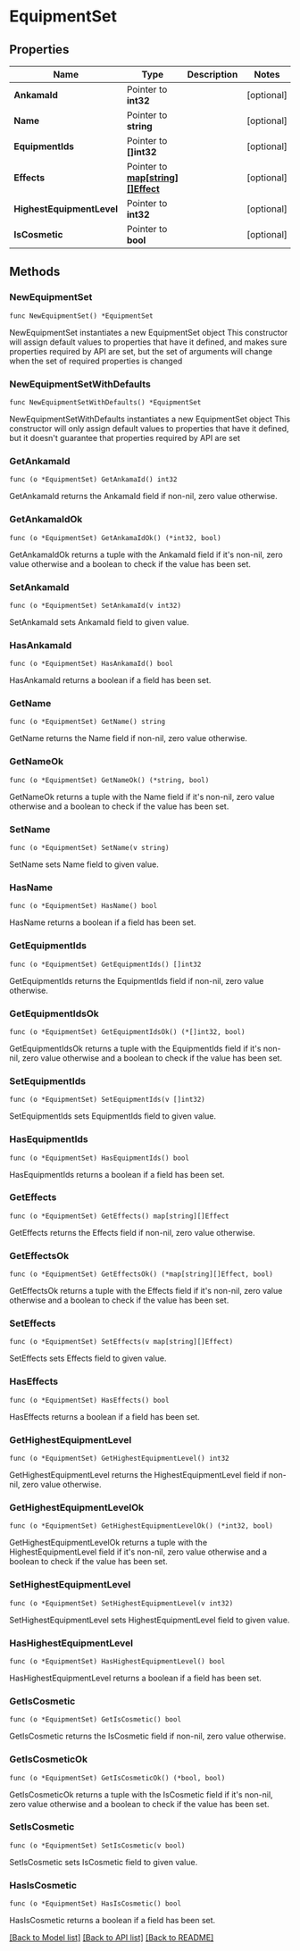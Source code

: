 # EquipmentSet

## Properties

Name | Type | Description | Notes
------------ | ------------- | ------------- | -------------
**AnkamaId** | Pointer to **int32** |  | [optional] 
**Name** | Pointer to **string** |  | [optional] 
**EquipmentIds** | Pointer to **[]int32** |  | [optional] 
**Effects** | Pointer to [**map[string][]Effect**](array.md) |  | [optional] 
**HighestEquipmentLevel** | Pointer to **int32** |  | [optional] 
**IsCosmetic** | Pointer to **bool** |  | [optional] 

## Methods

### NewEquipmentSet

`func NewEquipmentSet() *EquipmentSet`

NewEquipmentSet instantiates a new EquipmentSet object
This constructor will assign default values to properties that have it defined,
and makes sure properties required by API are set, but the set of arguments
will change when the set of required properties is changed

### NewEquipmentSetWithDefaults

`func NewEquipmentSetWithDefaults() *EquipmentSet`

NewEquipmentSetWithDefaults instantiates a new EquipmentSet object
This constructor will only assign default values to properties that have it defined,
but it doesn't guarantee that properties required by API are set

### GetAnkamaId

`func (o *EquipmentSet) GetAnkamaId() int32`

GetAnkamaId returns the AnkamaId field if non-nil, zero value otherwise.

### GetAnkamaIdOk

`func (o *EquipmentSet) GetAnkamaIdOk() (*int32, bool)`

GetAnkamaIdOk returns a tuple with the AnkamaId field if it's non-nil, zero value otherwise
and a boolean to check if the value has been set.

### SetAnkamaId

`func (o *EquipmentSet) SetAnkamaId(v int32)`

SetAnkamaId sets AnkamaId field to given value.

### HasAnkamaId

`func (o *EquipmentSet) HasAnkamaId() bool`

HasAnkamaId returns a boolean if a field has been set.

### GetName

`func (o *EquipmentSet) GetName() string`

GetName returns the Name field if non-nil, zero value otherwise.

### GetNameOk

`func (o *EquipmentSet) GetNameOk() (*string, bool)`

GetNameOk returns a tuple with the Name field if it's non-nil, zero value otherwise
and a boolean to check if the value has been set.

### SetName

`func (o *EquipmentSet) SetName(v string)`

SetName sets Name field to given value.

### HasName

`func (o *EquipmentSet) HasName() bool`

HasName returns a boolean if a field has been set.

### GetEquipmentIds

`func (o *EquipmentSet) GetEquipmentIds() []int32`

GetEquipmentIds returns the EquipmentIds field if non-nil, zero value otherwise.

### GetEquipmentIdsOk

`func (o *EquipmentSet) GetEquipmentIdsOk() (*[]int32, bool)`

GetEquipmentIdsOk returns a tuple with the EquipmentIds field if it's non-nil, zero value otherwise
and a boolean to check if the value has been set.

### SetEquipmentIds

`func (o *EquipmentSet) SetEquipmentIds(v []int32)`

SetEquipmentIds sets EquipmentIds field to given value.

### HasEquipmentIds

`func (o *EquipmentSet) HasEquipmentIds() bool`

HasEquipmentIds returns a boolean if a field has been set.

### GetEffects

`func (o *EquipmentSet) GetEffects() map[string][]Effect`

GetEffects returns the Effects field if non-nil, zero value otherwise.

### GetEffectsOk

`func (o *EquipmentSet) GetEffectsOk() (*map[string][]Effect, bool)`

GetEffectsOk returns a tuple with the Effects field if it's non-nil, zero value otherwise
and a boolean to check if the value has been set.

### SetEffects

`func (o *EquipmentSet) SetEffects(v map[string][]Effect)`

SetEffects sets Effects field to given value.

### HasEffects

`func (o *EquipmentSet) HasEffects() bool`

HasEffects returns a boolean if a field has been set.

### GetHighestEquipmentLevel

`func (o *EquipmentSet) GetHighestEquipmentLevel() int32`

GetHighestEquipmentLevel returns the HighestEquipmentLevel field if non-nil, zero value otherwise.

### GetHighestEquipmentLevelOk

`func (o *EquipmentSet) GetHighestEquipmentLevelOk() (*int32, bool)`

GetHighestEquipmentLevelOk returns a tuple with the HighestEquipmentLevel field if it's non-nil, zero value otherwise
and a boolean to check if the value has been set.

### SetHighestEquipmentLevel

`func (o *EquipmentSet) SetHighestEquipmentLevel(v int32)`

SetHighestEquipmentLevel sets HighestEquipmentLevel field to given value.

### HasHighestEquipmentLevel

`func (o *EquipmentSet) HasHighestEquipmentLevel() bool`

HasHighestEquipmentLevel returns a boolean if a field has been set.

### GetIsCosmetic

`func (o *EquipmentSet) GetIsCosmetic() bool`

GetIsCosmetic returns the IsCosmetic field if non-nil, zero value otherwise.

### GetIsCosmeticOk

`func (o *EquipmentSet) GetIsCosmeticOk() (*bool, bool)`

GetIsCosmeticOk returns a tuple with the IsCosmetic field if it's non-nil, zero value otherwise
and a boolean to check if the value has been set.

### SetIsCosmetic

`func (o *EquipmentSet) SetIsCosmetic(v bool)`

SetIsCosmetic sets IsCosmetic field to given value.

### HasIsCosmetic

`func (o *EquipmentSet) HasIsCosmetic() bool`

HasIsCosmetic returns a boolean if a field has been set.


[[Back to Model list]](../README.md#documentation-for-models) [[Back to API list]](../README.md#documentation-for-api-endpoints) [[Back to README]](../README.md)


